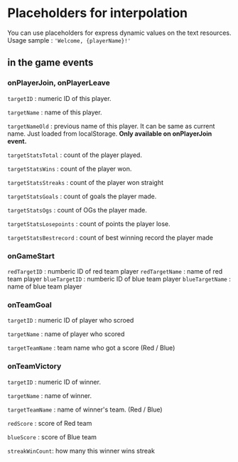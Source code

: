 # Placeholders for interpolation
You can use placeholders for express dynamic values on the text resources.
Usage sample : `'Welcome, {playerName}!'`

## in the game events
### onPlayerJoin, onPlayerLeave
`targetID` : numeric ID of this player.

`targetName` : name of this player.

`targetNameOld` : previous name of this player. It can be same as current name. Just loaded from localStorage. **Only available on onPlayerJoin event.**

`targetStatsTotal` : count of the player played.

`targetStatsWins` : count of the player won.

`targetStatsStreaks` : count of the player won straight

`targetStatsGoals` : count of goals the player made.

`targetStatsOgs` : count of OGs the player made.

`targetStatsLosepoints` : count of points the player lose.

`targetStatsBestrecord` : count of best winning record the player made

### onGameStart
`redTargetID` : numberic ID of red team player
`redTargetName` : name of red team player
`blueTargetID` : numberic ID of blue team player
`blueTargetName` : name of blue team player

### onTeamGoal
`targetID` : numeric ID of player who scroed

`targetName` : name of player who scored

`targetTeamName` : team name who got a score (Red / Blue)


### onTeamVictory

`targetID` : numeric ID of winner.

`targetName` : name of winner.

`targetTeamName` : name of winner's team. (Red / Blue)

`redScore` : score of Red team

`blueScore` : score of Blue team

`streakWinCount`: how many this winner wins streak 